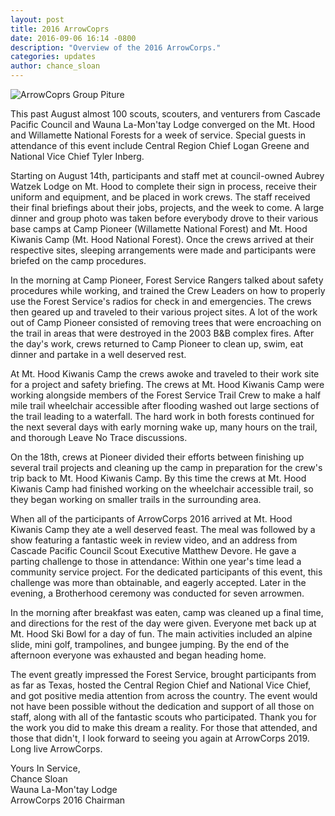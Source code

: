 ```yaml
---
layout: post
title: 2016 ArrowCoprs
date: 2016-09-06 16:14 -0800
description: "Overview of the 2016 ArrowCorps."
categories: updates
author: chance_sloan
---
```


<img src="{{ site.baseurl }}images/posts/2016ArrowCorps/arrowcorps-2016-group-photo-at-white-river.jpg" class="img-thumbnail img-responsive center-block" alt="ArrowCoprs Group Piture">

This past August almost 100 scouts, scouters, and venturers from Cascade Pacific Council and Wauna La-Mon'tay Lodge converged on the Mt. Hood and Willamette National Forests for a week of service. Special guests in attendance of this event include Central Region Chief Logan Greene and National Vice Chief Tyler Inberg.

<!--more-->

Starting on August 14th, participants and staff met at council-owned Aubrey Watzek Lodge on Mt. Hood to complete their sign in process, receive their uniform and equipment, and be placed in work crews. The staff received their final briefings about their jobs, projects, and the week to come. A large dinner and group photo was taken before everybody drove to their various base camps at Camp Pioneer (Willamette National Forest) and Mt. Hood Kiwanis Camp (Mt. Hood National Forest). Once the crews arrived at their respective sites, sleeping arrangements were made and participants were briefed on the camp procedures.

In the morning at Camp Pioneer, Forest Service Rangers talked about safety procedures while working, and trained the Crew Leaders on how to properly use the Forest Service's radios for check in and emergencies. The crews then geared up and traveled to their various project sites. A lot of the work out of Camp Pioneer consisted of removing trees that were encroaching on the trail in areas that were destroyed in the 2003 B&amp;B complex fires. After the day's work, crews returned to Camp Pioneer to clean up, swim, eat dinner and partake in a well deserved rest.

At Mt. Hood Kiwanis Camp the crews awoke and traveled to their work site for a project and safety briefing. The crews at Mt. Hood Kiwanis Camp were working alongside members of the Forest Service Trail Crew to make a half mile trail wheelchair accessible after flooding washed out large sections of the trail leading to a waterfall. The hard work in both forests continued for the next several days with early morning wake up, many hours on the trail, and thorough Leave No Trace discussions.

On the 18th, crews at Pioneer divided their efforts between finishing up several trail projects and cleaning up the camp in preparation for the crew's trip back to Mt. Hood Kiwanis Camp. By this time the crews at Mt. Hood Kiwanis Camp had finished working on the wheelchair accessible trail, so they began working on smaller trails in the surrounding area.

When all of the participants of ArrowCorps 2016 arrived at Mt. Hood Kiwanis Camp they ate a well deserved feast. The meal was followed by a show featuring a fantastic week in review video, and an address from Cascade Pacific Council Scout Executive Matthew Devore. He gave a parting challenge to those in attendance: Within one year's time lead a community service project. For the dedicated participants of this event, this challenge was more than obtainable, and eagerly accepted. Later in the evening, a Brotherhood ceremony was conducted for seven arrowmen.

In the morning after breakfast was eaten, camp was cleaned up a final time, and directions for the rest of the day were given. Everyone met back up at Mt. Hood Ski Bowl for a day of fun. The main activities included an alpine slide, mini golf, trampolines, and bungee jumping. By the end of the afternoon everyone was exhausted and began heading home.

The event greatly impressed the Forest Service, brought participants from as far as Texas, hosted the Central Region Chief and National Vice Chief, and got positive media attention from across the country. The event would not have been possible without the dedication and support of all those on staff, along with all of the fantastic scouts who participated. Thank you for the work you did to make this dream a reality. For those that attended, and those that didn't, I look forward to seeing you again at ArrowCorps 2019. Long live ArrowCorps.

Yours In Service,  
Chance Sloan  
Wauna La-Mon'tay Lodge  
ArrowCorps 2016 Chairman  